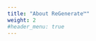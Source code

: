 ```yaml
---
title: "About ReGenerate™"
weight: 2
#header_menu: true
---
```


<!---
Only a person living with constant pain will know what a debilitating effect it has on your daily activities. With the discovery of value of the active ingredients of ReGenerate on joint pain and enabling the body to produce collagen, studies showed real life changing benefits of people using ReGenerate. It allows the body to produce joint lubricant with brings immediate relief for osteoarthritis sufferers.

The roots of this product can be traced back to experiments for improving endurance in athletes by only using organic substances. Our scientists improved on previous blends of essential ingredients to produce ReGenerate in a liquid form for easy absorption and was astounded by the result.

In addition, Fulvic acid discharges heavy metals and pesticides by binding to organic and inorganic materials. This may prove to be a life saver with the current COVID- 19 pandemic and vaccinations.

__Which brings us to the name: ReGenerate™ and do away with joint pain and regain energy to enjoy life.__


[Download our product information booklet](Regenerate_information_booklet.pdf)
-->
